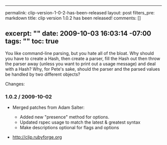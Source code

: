 ----- 
permalink: clip-version-1-0-2-has-been-released
layout: post
filters_pre: markdown
title: clip version 1.0.2 has been released!
comments: []

excerpt: ""
date: 2009-10-03 16:03:14 -07:00
tags: ""
toc: true
-----
You like command-line parsing, but you hate all of the bloat. Why
should you have to create a Hash, then create a parser, fill the Hash
out then throw the parser away (unless you want to print out a usage
message) and deal with a Hash? Why, for Pete's sake, should the parser
and the parsed values be handled by two different objects?

Changes:

### 1.0.2 / 2009-10-02

* Merged patches from Adam Salter:
  * Added new "presence" method for options.
  * Updated rspec usage to match the latest & greatest syntax
  * Make descriptions optional for flags and options

* <http://clip.rubyforge.org>
